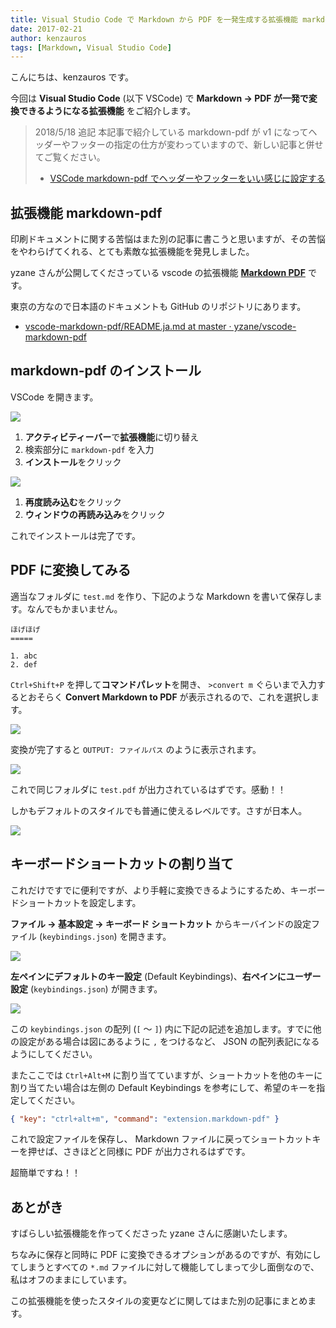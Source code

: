 ```yaml
---
title: Visual Studio Code で Markdown から PDF を一発生成する拡張機能 markdown-pdf
date: 2017-02-21
author: kenzauros
tags: [Markdown, Visual Studio Code]
---
```


こんにちは、kenzauros です。

今回は **Visual Studio Code** (以下 VSCode) で **Markdown → PDF が一発で変換できるようになる拡張機能** をご紹介します。

>2018/5/18 追記
>本記事で紹介している markdown-pdf が v1 になってヘッダーやフッターの指定の仕方が変わっていますので、新しい記事と併せてご覧ください。
>
>- [VSCode markdown-pdf でヘッダーやフッターをいい感じに設定する](/vscode-markdown-pdf-v1-header-footer-settings/)

## 拡張機能 markdown-pdf

印刷ドキュメントに関する苦悩はまた別の記事に書こうと思いますが、その苦悩をやわらげてくれる、とても素敵な拡張機能を発見しました。

yzane さんが公開してくださっている vscode の拡張機能 **[Markdown PDF](https://marketplace.visualstudio.com/items?itemName=yzane.markdown-pdf)** です。

東京の方なので日本語のドキュメントも GitHub のリポジトリにあります。

* [vscode-markdown-pdf/README.ja.md at master · yzane/vscode-markdown-pdf](https://github.com/yzane/vscode-markdown-pdf/blob/master/README.ja.md)

## markdown-pdf のインストール

VSCode を開きます。

![](images/vscode-markdown-pdf-extension-1.png)

1. **アクティビティーバー**で**拡張機能**に切り替え
2. 検索部分に `markdown-pdf` を入力
3. **インストール**をクリック

![](images/vscode-markdown-pdf-extension-2.png)

1. **再度読み込む**をクリック
2. **ウィンドウの再読み込み**をクリック

これでインストールは完了です。

## PDF に変換してみる

適当なフォルダに `test.md` を作り、下記のような Markdown を書いて保存します。なんでもかまいません。

```
ほげほげ
=====

1. abc
2. def
```

`Ctrl+Shift+P` を押して**コマンドパレット**を開き、 `>convert m` ぐらいまで入力するとおそらく **Convert Markdown to PDF** が表示されるので、これを選択します。

![](images/vscode-markdown-pdf-extension-3.png)

変換が完了すると `OUTPUT: ファイルパス` のように表示されます。

![](images/vscode-markdown-pdf-extension-4.png)

これで同じフォルダに `test.pdf` が出力されているはずです。感動！！

しかもデフォルトのスタイルでも普通に使えるレベルです。さすが日本人。

![](images/vscode-markdown-pdf-extension-5.png)

## キーボードショートカットの割り当て

これだけですでに便利ですが、より手軽に変換できるようにするため、キーボードショートカットを設定します。

**ファイル → 基本設定 → キーボード ショートカット** からキーバインドの設定ファイル (`keybindings.json`) を開きます。

![](images/vscode-markdown-pdf-extension-6.png)

**左ペインにデフォルトのキー設定** (Default Keybindings)、**右ペインにユーザー設定** (`keybindings.json`) が開きます。

![](images/vscode-markdown-pdf-extension-7.png)

この `keybindings.json` の配列 (`[` ～ `]`) 内に下記の記述を追加します。すでに他の設定がある場合は図にあるように `,` をつけるなど、 JSON の配列表記になるようにしてください。

またここでは `Ctrl+Alt+M` に割り当てていますが、ショートカットを他のキーに割り当てたい場合は左側の Default Keybindings を参考にして、希望のキーを指定してください。

```json
{ "key": "ctrl+alt+m", "command": "extension.markdown-pdf" }
```

これで設定ファイルを保存し、 Markdown ファイルに戻ってショートカットキーを押せば、さきほどと同様に PDF が出力されるはずです。

超簡単ですね！！

## あとがき

すばらしい拡張機能を作ってくださった yzane さんに感謝いたします。

ちなみに保存と同時に PDF に変換できるオプションがあるのですが、有効にしてしまうとすべての `*.md` ファイルに対して機能してしまって少し面倒なので、私はオフのままにしています。

この拡張機能を使ったスタイルの変更などに関してはまた別の記事にまとめます。
